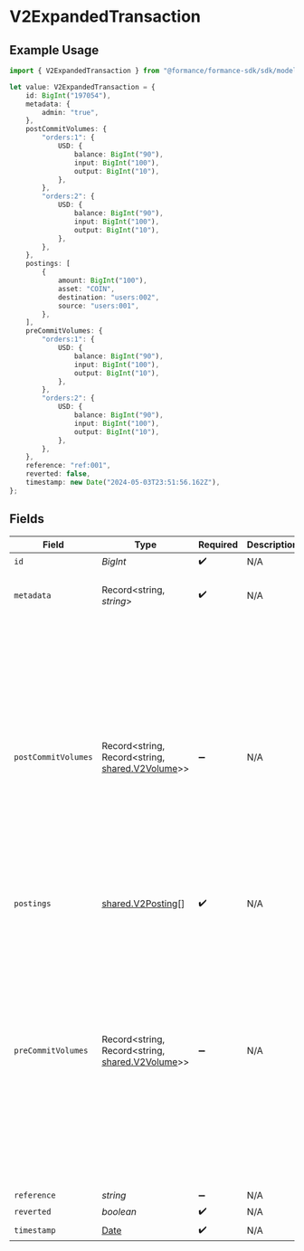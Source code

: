 # V2ExpandedTransaction

## Example Usage

```typescript
import { V2ExpandedTransaction } from "@formance/formance-sdk/sdk/models/shared";

let value: V2ExpandedTransaction = {
    id: BigInt("197054"),
    metadata: {
        admin: "true",
    },
    postCommitVolumes: {
        "orders:1": {
            USD: {
                balance: BigInt("90"),
                input: BigInt("100"),
                output: BigInt("10"),
            },
        },
        "orders:2": {
            USD: {
                balance: BigInt("90"),
                input: BigInt("100"),
                output: BigInt("10"),
            },
        },
    },
    postings: [
        {
            amount: BigInt("100"),
            asset: "COIN",
            destination: "users:002",
            source: "users:001",
        },
    ],
    preCommitVolumes: {
        "orders:1": {
            USD: {
                balance: BigInt("90"),
                input: BigInt("100"),
                output: BigInt("10"),
            },
        },
        "orders:2": {
            USD: {
                balance: BigInt("90"),
                input: BigInt("100"),
                output: BigInt("10"),
            },
        },
    },
    reference: "ref:001",
    reverted: false,
    timestamp: new Date("2024-05-03T23:51:56.162Z"),
};
```

## Fields

| Field                                                                                                                                          | Type                                                                                                                                           | Required                                                                                                                                       | Description                                                                                                                                    | Example                                                                                                                                        |
| ---------------------------------------------------------------------------------------------------------------------------------------------- | ---------------------------------------------------------------------------------------------------------------------------------------------- | ---------------------------------------------------------------------------------------------------------------------------------------------- | ---------------------------------------------------------------------------------------------------------------------------------------------- | ---------------------------------------------------------------------------------------------------------------------------------------------- |
| `id`                                                                                                                                           | *BigInt*                                                                                                                                       | :heavy_check_mark:                                                                                                                             | N/A                                                                                                                                            |                                                                                                                                                |
| `metadata`                                                                                                                                     | Record<string, *string*>                                                                                                                       | :heavy_check_mark:                                                                                                                             | N/A                                                                                                                                            | {<br/>"admin": "true"<br/>}                                                                                                                    |
| `postCommitVolumes`                                                                                                                            | Record<string, Record<string, [shared.V2Volume](../../../sdk/models/shared/v2volume.md)>>                                                      | :heavy_minus_sign:                                                                                                                             | N/A                                                                                                                                            | {<br/>"orders:1": {<br/>"USD": {<br/>"input": 100,<br/>"output": 10,<br/>"balance": 90<br/>}<br/>},<br/>"orders:2": {<br/>"USD": {<br/>"input": 100,<br/>"output": 10,<br/>"balance": 90<br/>}<br/>}<br/>} |
| `postings`                                                                                                                                     | [shared.V2Posting](../../../sdk/models/shared/v2posting.md)[]                                                                                  | :heavy_check_mark:                                                                                                                             | N/A                                                                                                                                            |                                                                                                                                                |
| `preCommitVolumes`                                                                                                                             | Record<string, Record<string, [shared.V2Volume](../../../sdk/models/shared/v2volume.md)>>                                                      | :heavy_minus_sign:                                                                                                                             | N/A                                                                                                                                            | {<br/>"orders:1": {<br/>"USD": {<br/>"input": 100,<br/>"output": 10,<br/>"balance": 90<br/>}<br/>},<br/>"orders:2": {<br/>"USD": {<br/>"input": 100,<br/>"output": 10,<br/>"balance": 90<br/>}<br/>}<br/>} |
| `reference`                                                                                                                                    | *string*                                                                                                                                       | :heavy_minus_sign:                                                                                                                             | N/A                                                                                                                                            | ref:001                                                                                                                                        |
| `reverted`                                                                                                                                     | *boolean*                                                                                                                                      | :heavy_check_mark:                                                                                                                             | N/A                                                                                                                                            |                                                                                                                                                |
| `timestamp`                                                                                                                                    | [Date](https://developer.mozilla.org/en-US/docs/Web/JavaScript/Reference/Global_Objects/Date)                                                  | :heavy_check_mark:                                                                                                                             | N/A                                                                                                                                            |                                                                                                                                                |